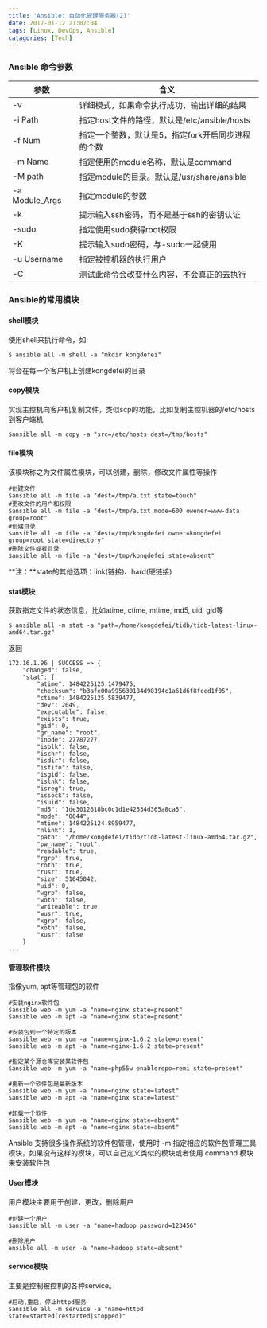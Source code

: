```yaml
---
title: 'Ansible: 自动化管理服务器(2)'
date: 2017-01-12 21:07:04
tags: [Linux, DevOps, Ansible]
catagories: [Tech]
---
```

### Ansible 命令参数

| 参数             | 含义                                |
| -------------- | --------------------------------- |
| -v             | 详细模式，如果命令执行成功，输出详细的结果             |
| -i Path        | 指定host文件的路径，默认是/etc/ansible/hosts |
| -f Num         | 指定一个整数，默认是5，指定fork开启同步进程的个数       |
| -m Name        | 指定使用的module名称，默认是command          |
| -M path        | 指定module的目录。默认是/usr/share/ansible |
| -a Module_Args | 指定module的参数                       |
| -k             | 提示输入ssh密码，而不是基于ssh的密钥认证           |
| -sudo          | 指定使用sudo获得root权限                  |
| -K             | 提示输入sudo密码，与-sudo一起使用             |
| -u Username    | 指定被控机器的执行用户                       |
| -C             | 测试此命令会改变什么内容，不会真正的去执行             |

<!--more-->

### Ansible的常用模块

#### shell模块

使用shell来执行命令，如

```shell
$ ansible all -m shell -a "mkdir kongdefei"
```

将会在每一个客户机上创建kongdefei的目录

#### copy模块

实现主控机向客户机复制文件，类似scp的功能，比如复制主控机器的/etc/hosts到客户端机

```shell
$ansible all -m copy -a "src=/etc/hosts dest=/tmp/hosts"
```

#### file模块

该模块称之为文件属性模块，可以创建，删除，修改文件属性等操作

```shell
#创建文件
$ansible all -m file -a "dest=/tmp/a.txt state=touch"
#更改文件的用户和权限
$ansible all -m file -a "dest=/tmp/a.txt mode=600 owener=www-data group=root"
#创建目录
$ansible all -m file -a "dest=/tmp/kongdefei owner=kongdefei group=root state=directory"
#删除文件或者目录
$ansible all -m file -a "dest=/tmp/kongdefei state=absent"
```

**注：**state的其他选项：link(链接)、hard(硬链接)

#### stat模块

获取指定文件的状态信息，比如atime, ctime, mtime, md5, uid, gid等

```shell
$ ansible all -m stat -a "path=/home/kongdefei/tidb/tidb-latest-linux-amd64.tar.gz"
```

返回

```shell
172.16.1.96 | SUCCESS => {
    "changed": false, 
    "stat": {
        "atime": 1484225125.1479475, 
        "checksum": "b3afe00a995630184d98194c1a61d6f8fced1f05", 
        "ctime": 1484225125.5839477, 
        "dev": 2049, 
        "executable": false, 
        "exists": true, 
        "gid": 0, 
        "gr_name": "root", 
        "inode": 27787277, 
        "isblk": false, 
        "ischr": false, 
        "isdir": false, 
        "isfifo": false, 
        "isgid": false, 
        "islnk": false, 
        "isreg": true, 
        "issock": false, 
        "isuid": false, 
        "md5": "1de3012618bc0c1d1e42534d365a8ca5", 
        "mode": "0644", 
        "mtime": 1484225124.8959477, 
        "nlink": 1, 
        "path": "/home/kongdefei/tidb/tidb-latest-linux-amd64.tar.gz", 
        "pw_name": "root", 
        "readable": true, 
        "rgrp": true, 
        "roth": true, 
        "rusr": true, 
        "size": 51645042, 
        "uid": 0, 
        "wgrp": false, 
        "woth": false, 
        "writeable": true, 
        "wusr": true, 
        "xgrp": false, 
        "xoth": false, 
        "xusr": false
    }
...
```

#### 管理软件模块

指像yum, apt等管理包的软件

```shell
#安装nginx软件包
$ansible web -m yum -a "name=nginx state=present"
$ansible web -m apt -a "name=nginx state=present"

#安装包到一个特定的版本
$ansible web -m yum -a "name=nginx-1.6.2 state=present"
$ansible web -m apt -a "name=nginx-1.6.2 state=present"

#指定某个源仓库安装某软件包
$ansible web -m yum -a "name=php55w enablerepo=remi state=present"

#更新一个软件包是最新版本
$ansible web -m yum -a "name=nginx state=latest"
$ansible web -m apt -a "name=nginx state=latest"

#卸载一个软件
$ansible web -m yum -a "name=nginx state=absent"
$ansible web –m apt -a "name=nginx state=absent"
```

Ansible 支持很多操作系统的软件包管理，使用时 -m 指定相应的软件包管理工具模块，如果没有这样的模块，可以自己定义类似的模块或者使用 command 模块来安装软件包

#### User模块

用户模块主要用于创建，更改，删除用户

```shell
#创建一个用户
$ansible all -m user -a "name=hadoop password=123456"

#删除用户
ansible all -m user -a "name=hadoop state=absent"
```

#### service模块

主要是控制被控机的各种service。

```shell
#启动,重启，停止httpd服务
$ansible all -m service -a "name=httpd state=started(restarted|stopped)"
```